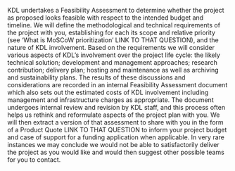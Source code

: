 KDL undertakes a Feasibility Assessment to determine whether the project as proposed looks feasible with respect to the intended budget and timeline. We will define the methodological and technical requirements of the project with you, establishing for each its scope and relative priority (see ‘What is MoSCoW prioritization’ LINK TO THAT QUESTION), and the nature of KDL involvement. Based on the requirements we will consider various aspects of KDL’s involvement over the project life cycle: the likely technical solution; development and management approaches; research contribution; delivery plan; hosting and maintenance as well as archiving and sustainability plans. The results of these discussions and considerations are recorded in an internal Feasibility Assessment document which also sets out the estimated costs of KDL involvement including management and infrastructure charges as appropriate. The document undergoes internal review and revision by KDL staff, and this process often helps us rethink and reformulate aspects of the project plan with you. We will then extract a version of that assessment to share with you in the form of a Product Quote LINK TO THAT QUESTION to inform your project budget and case of support for a funding application when applicable. In very rare instances we may conclude we would not be able to satisfactorily deliver the project as you would like and would then suggest other possible teams for you to contact.  
